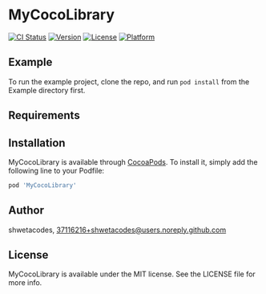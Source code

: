 # MyCocoLibrary

[![CI Status](https://img.shields.io/travis/shwetacodes/MyCocoLibrary.svg?style=flat)](https://travis-ci.org/shwetacodes/MyCocoLibrary)
[![Version](https://img.shields.io/cocoapods/v/MyCocoLibrary.svg?style=flat)](https://cocoapods.org/pods/MyCocoLibrary)
[![License](https://img.shields.io/cocoapods/l/MyCocoLibrary.svg?style=flat)](https://cocoapods.org/pods/MyCocoLibrary)
[![Platform](https://img.shields.io/cocoapods/p/MyCocoLibrary.svg?style=flat)](https://cocoapods.org/pods/MyCocoLibrary)

## Example

To run the example project, clone the repo, and run `pod install` from the Example directory first.

## Requirements

## Installation

MyCocoLibrary is available through [CocoaPods](https://cocoapods.org). To install
it, simply add the following line to your Podfile:

```ruby
pod 'MyCocoLibrary'
```

## Author

shwetacodes, 37116216+shwetacodes@users.noreply.github.com

## License

MyCocoLibrary is available under the MIT license. See the LICENSE file for more info.
